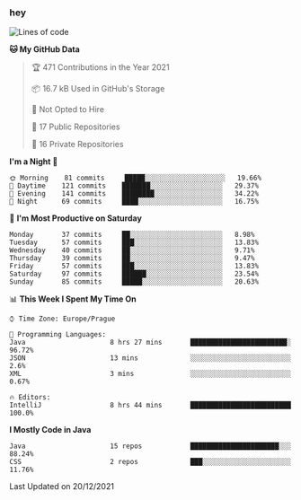 ### hey

<!--START_SECTION:waka-->
![Lines of code](https://img.shields.io/badge/From%20Hello%20World%20I%27ve%20Written-100%20Thousand%20lines%20of%20code-blue)

**🐱 My GitHub Data** 

> 🏆 471 Contributions in the Year 2021
 > 
> 📦 16.7 kB Used in GitHub's Storage 
 > 
> 🚫 Not Opted to Hire
 > 
> 📜 17 Public Repositories 
 > 
> 🔑 16 Private Repositories  
 > 
**I'm a Night 🦉** 

```text
🌞 Morning    81 commits     █████░░░░░░░░░░░░░░░░░░░░   19.66% 
🌆 Daytime    121 commits    ███████░░░░░░░░░░░░░░░░░░   29.37% 
🌃 Evening    141 commits    ████████░░░░░░░░░░░░░░░░░   34.22% 
🌙 Night      69 commits     ████░░░░░░░░░░░░░░░░░░░░░   16.75%

```
📅 **I'm Most Productive on Saturday** 

```text
Monday       37 commits     ██░░░░░░░░░░░░░░░░░░░░░░░   8.98% 
Tuesday      57 commits     ███░░░░░░░░░░░░░░░░░░░░░░   13.83% 
Wednesday    40 commits     ██░░░░░░░░░░░░░░░░░░░░░░░   9.71% 
Thursday     39 commits     ██░░░░░░░░░░░░░░░░░░░░░░░   9.47% 
Friday       57 commits     ███░░░░░░░░░░░░░░░░░░░░░░   13.83% 
Saturday     97 commits     ██████░░░░░░░░░░░░░░░░░░░   23.54% 
Sunday       85 commits     █████░░░░░░░░░░░░░░░░░░░░   20.63%

```


📊 **This Week I Spent My Time On** 

```text
⌚︎ Time Zone: Europe/Prague

💬 Programming Languages: 
Java                     8 hrs 27 mins       ████████████████████████░   96.72% 
JSON                     13 mins             ░░░░░░░░░░░░░░░░░░░░░░░░░   2.6% 
XML                      3 mins              ░░░░░░░░░░░░░░░░░░░░░░░░░   0.67%

🔥 Editors: 
IntelliJ                 8 hrs 44 mins       █████████████████████████   100.0%

```

**I Mostly Code in Java** 

```text
Java                     15 repos            ██████████████████████░░░   88.24% 
CSS                      2 repos             ███░░░░░░░░░░░░░░░░░░░░░░   11.76%

```



 Last Updated on 20/12/2021
<!--END_SECTION:waka-->
